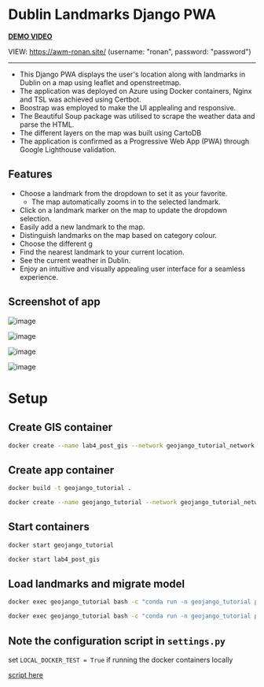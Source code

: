 # Dublin Landmarks Django PWA

**[DEMO VIDEO](https://youtu.be/k-tA-KK7D_s?si=NUtwOd7V0VbZkv74)**

VIEW: https://awm-ronan.site/ (username: "ronan", password: "password")

<hr>

- This Django PWA displays the user's location along with landmarks in Dublin on a map using leaflet and openstreetmap.
- The application was deployed on Azure using Docker containers, Nginx and TSL was achieved using Certbot.
- Boostrap was employed to make the UI applealing and responsive.
- The Beautiful Soup package was utilised to scrape the weather data and parse the HTML.
- The different layers on the map was built using CartoDB
- The application is confirmed as a Progressive Web App (PWA) through Google Lighthouse validation.

## Features
- Choose a landmark from the dropdown to set it as your favorite.
  - The map automatically zooms in to the selected landmark.
- Click on a landmark marker on the map to update the dropdown selection.
- Easily add a new landmark to the map.
- Distinguish landmarks on the map based on category colour.
- Choose the different g
- Find the nearest landmark to your current location.
- See the current weather in Dublin.
- Enjoy an intuitive and visually appealing user interface for a seamless experience.

## Screenshot of app

![image](https://github.com/ronan-s1/geojango_tutorial/assets/85257187/fa5fb0e3-78d9-4e06-bc8a-4b77b2acc1c2)

![image](https://github.com/ronan-s1/geojango_tutorial/assets/85257187/71f62e05-f339-4769-b3b9-c36219d6d943)

![image](https://github.com/ronan-s1/geojango_tutorial/assets/85257187/4d9cb174-fa6a-43b1-94d5-a3ad07ed5677)

![image](https://github.com/ronan-s1/geojango_tutorial/assets/85257187/403bb1fb-d0fa-4517-b330-39244a782387)


# Setup

## Create GIS container
```bash
docker create --name lab4_post_gis --network geojango_tutorial_network --network-alias lab4_post_gis -e POSTGRES_USER=docker -e POSTGRES_PASS=docker -t -p 25432:5432 -v name_of_volume:/var/lib/postgresql kartoza/postgis
```

## Create app container
```bash
docker build -t geojango_tutorial .
```

```bash
docker create --name geojango_tutorial --network geojango_tutorial_network --network-alias geojango_tutorial -t -p 8001:8001 geojango_tutorial
```

## Start containers
```bash
docker start geojango_tutorial
```

```bash
docker start lab4_post_gis
```

## Load landmarks and migrate model
```bash
docker exec geojango_tutorial bash -c "conda run -n geojango_tutorial python manage.py migrate"
```
```bash
docker exec geojango_tutorial bash -c "conda run -n geojango_tutorial python manage.py import_landmarks"
```

## Note the configuration script in `settings.py`

set `LOCAL_DOCKER_TEST = True` if running the docker containers locally

[script here](https://github.com/ronan-s1/geojango_tutorial/blob/main/geojango_tutorial/settings.py#L100C1-L129C1)
